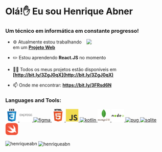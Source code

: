 <h1 align="left">Olá!✋ Eu sou Henrique Abner</h1>
<h3 align="left">Um técnico em informática em constante progresso!</h3>

<img src="https://user-images.githubusercontent.com/102832927/229260665-a5866284-e76a-43b8-afc5-0f71446c6098.gif" min-width="250px" max-width="250px" width="250px" align="right">

- ⚙️ Atualmente estou trabalhando em um **[Projeto Web](https://github.com/Sapucai-Socket/Cine-Web-Project)**

- ✏️ Estou aprendendo **React.JS** no momento

- 👨‍💻 Todos os meus projetos estão disponíveis em **[http://bit.ly/3ZgJ0qX](http://bit.ly/3ZgJ0qX)**

- 📫 Onde me encontrar: **https://bit.ly/3FRsd6N**

<h3 align="left">Languages and Tools:</h3>
<p align="left"> <a href="https://www.w3schools.com/css/" target="_blank" rel="noreferrer"> <img src="https://raw.githubusercontent.com/devicons/devicon/master/icons/css3/css3-original-wordmark.svg" alt="css3" width="40" height="40"/> </a> <a href="https://expressjs.com" target="_blank" rel="noreferrer"> <img src="https://raw.githubusercontent.com/devicons/devicon/master/icons/express/express-original-wordmark.svg" alt="express" width="40" height="40"/> </a> <a href="https://www.figma.com/" target="_blank" rel="noreferrer"> <img src="https://www.vectorlogo.zone/logos/figma/figma-icon.svg" alt="figma" width="40" height="40"/> </a> <a href="https://www.w3.org/html/" target="_blank" rel="noreferrer"> <img src="https://raw.githubusercontent.com/devicons/devicon/master/icons/html5/html5-original-wordmark.svg" alt="html5" width="40" height="40"/> </a> <a href="https://developer.mozilla.org/en-US/docs/Web/JavaScript" target="_blank" rel="noreferrer"> <img src="https://raw.githubusercontent.com/devicons/devicon/master/icons/javascript/javascript-original.svg" alt="javascript" width="40" height="40"/> </a> <a href="https://kotlinlang.org" target="_blank" rel="noreferrer"> <img src="https://www.vectorlogo.zone/logos/kotlinlang/kotlinlang-icon.svg" alt="kotlin" width="40" height="40"/> </a> <a href="https://www.mongodb.com/" target="_blank" rel="noreferrer"> <img src="https://raw.githubusercontent.com/devicons/devicon/master/icons/mongodb/mongodb-original-wordmark.svg" alt="mongodb" width="40" height="40"/> </a> <a href="https://nodejs.org" target="_blank" rel="noreferrer"> <img src="https://raw.githubusercontent.com/devicons/devicon/master/icons/nodejs/nodejs-original-wordmark.svg" alt="nodejs" width="40" height="40"/> </a> <a href="https://pugjs.org" target="_blank" rel="noreferrer"> <img src="https://cdn.worldvectorlogo.com/logos/pug.svg" alt="pug" width="40" height="40"/> </a> <a href="https://www.sqlite.org/" target="_blank" rel="noreferrer"> <img src="https://www.vectorlogo.zone/logos/sqlite/sqlite-icon.svg" alt="sqlite" width="40" height="40"/> </a> <a href="https://developer.apple.com/swift/" target="_blank" rel="noreferrer"> <img src="https://raw.githubusercontent.com/devicons/devicon/master/icons/swift/swift-original.svg" alt="swift" width="40" height="40"/> </a> </p>

<p><img align="left" src="https://github-readme-stats.vercel.app/api/top-langs?username=henriqueabn&show_icons=true&theme=dracula&locale=en&layout=compact" alt="henriqueabn" /></p>

<p>&nbsp;<img align="center" src="https://github-readme-stats.vercel.app/api?username=henriqueabn&show_icons=true&theme=dracula&locale=en" alt="henriqueabn" /></p>
